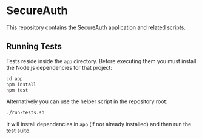 # SecureAuth

This repository contains the SecureAuth application and related scripts.

## Running Tests

Tests reside inside the `app` directory. Before executing them you must install the Node.js dependencies for that project:

```bash
cd app
npm install
npm test
```

Alternatively you can use the helper script in the repository root:

```bash
./run-tests.sh
```

It will install dependencies in `app` (if not already installed) and then run the test suite.

